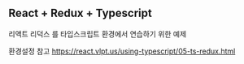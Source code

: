 ## React + Redux + Typescript

리액트
리덕스
를 타입스크립트 환경에서 연습하기 위한 예제

환경설정 참고
https://react.vlpt.us/using-typescript/05-ts-redux.html
